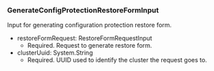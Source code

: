 ### GenerateConfigProtectionRestoreFormInput
Input for generating configuration protection restore form.

- restoreFormRequest: RestoreFormRequestInput
  - Required. Request to generate restore form.
- clusterUuid: System.String
  - Required. UUID used to identify the cluster the request goes to.
